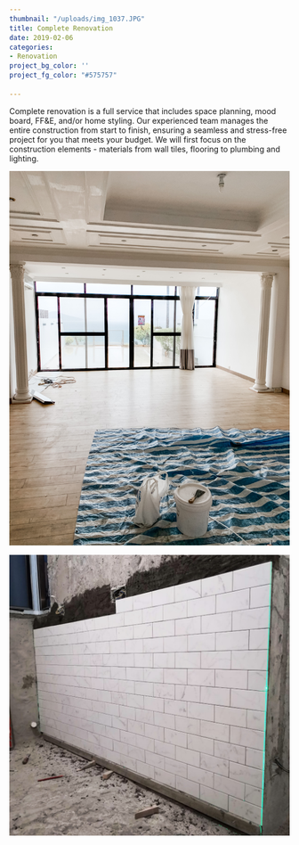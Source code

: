 ```yaml
---
thumbnail: "/uploads/img_1037.JPG"
title: Complete Renovation
date: 2019-02-06
categories:
- Renovation
project_bg_color: ''
project_fg_color: "#575757"

---
```

Complete renovation is a full service that includes space planning, mood board, FF&E, and/or home styling. Our experienced team manages the entire construction from start to finish, ensuring a seamless and stress-free project for you that meets your budget. We will first focus on the construction elements - materials from wall tiles, flooring to plumbing and lighting.

![](/uploads/img_2227.JPG)

![](/uploads/ce9d9080-db93-4fea-b3e2-f1e5359936ec.JPG)